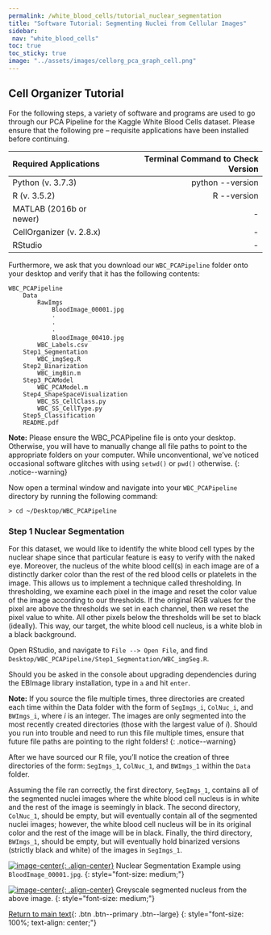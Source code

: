 ```yaml
---
permalink: /white_blood_cells/tutorial_nuclear_segmentation
title: "Software Tutorial: Segmenting Nuclei from Cellular Images"
sidebar:
 nav: "white_blood_cells"
toc: true
toc_sticky: true
image: "../assets/images/cellorg_pca_graph_cell.png"
---
```


## Cell Organizer Tutorial

For the following steps, a variety of software and programs are used to go through our PCA Pipeline for the Kaggle White Blood Cells dataset. Please ensure that the following pre – requisite applications have been installed before continuing.

|Required Applications | Terminal Command to Check Version |
|:---|---:|
| Python (v. 3.7.3)	|	python --version |
| R (v. 3.5.2)		|	R --version |
| MATLAB (2016b or newer) | - |
| CellOrganizer (v. 2.8.x) | - |
| RStudio | - |

Furthermore, we ask that you download our `WBC_PCAPipeline` folder onto your desktop and verify that it has the following contents:

~~~
WBC_PCAPipeline
	Data
		RawImgs
			BloodImage_00001.jpg
			·
			·
			·
			BloodImage_00410.jpg
		WBC_Labels.csv
	Step1_Segmentation
		WBC_imgSeg.R
	Step2_Binarization
		WBC_imgBin.m
	Step3_PCAModel
		WBC_PCAModel.m
	Step4_ShapeSpaceVisualization
		WBC_SS_CellClass.py
		WBC_SS_CellType.py
	Step5_Classification
	README.pdf
~~~

**Note:** Please ensure the WBC_PCAPipeline file is onto your desktop. Otherwise, you will have to manually change all file paths to point to the appropriate folders on your computer. While unconventional, we’ve noticed occasional software glitches with using `setwd()` or `pwd()` otherwise.
{: .notice--warning}

Now open a terminal window and navigate into your `WBC_PCAPipeline` directory by running the following command:

~~~
> cd ~/Desktop/WBC_PCAPipeline
~~~

### Step 1 Nuclear Segmentation

For this dataset, we would like to identify the white blood cell types by the nuclear shape since that particular feature is easy to verify with the naked eye. Moreover, the nucleus of the white blood cell(s) in each image are of a distinctly darker color than the rest of the red blood cells or platelets in the image. This allows us to implement a technique called thresholding. In thresholding, we examine each pixel in the image and reset the color value of the image according to our thresholds. If the original RGB values for the pixel are above the thresholds we set in each channel, then we reset the pixel value to white. All other pixels below the thresholds will be set to black (ideally). This way, our target, the white blood cell nucleus, is a white blob in a black background.

Open RStudio, and navigate to `File --> Open File`, and find `Desktop/WBC_PCAPipeline/Step1_Segmentation/WBC_imgSeg.R`.

Should you be asked in the console about upgrading dependencies during the EBImage library installation, type in `a` and hit `enter`.

**Note:** If you source the file multiple times, three directories are created each time within the Data folder with the form of `SegImgs_i`, `ColNuc_i`, and `BWImgs_i`, where *i* is an integer. The images are only segmented into the most recently created directories (those with the largest value of *i*). Should you run into trouble and need to run this file multiple times, ensure that future file paths are pointing to the right folders!
{: .notice--warning}

After we have sourced our R file, you’ll notice the creation of three directories of the form: `SegImgs_1`, `ColNuc_1`, and `BWImgs_1` within the `Data` folder.

Assuming the file ran correctly, the first directory, `SegImgs_1`, contains all of the segmented nuclei images where the white blood cell nucleus is in white and the rest of the image is seemingly in black. The second directory, `ColNuc_1`, should be empty, but will eventually contain all of the segmented nuclei images; however, the white blood cell nucleus will be in its original color and the rest of the image will be in black. Finally, the third directory, `BWImgs_1`, should be empty, but will eventually hold binarized versions (strictly black and white) of the images in `SegImgs_1`.

[![image-center](../assets/images/600px/cellorg_raw_image.png){: .align-center}](../assets/images/cellorg_raw_image.png)
Nuclear Segmentation Example using `BloodImage_00001.jpg`.
{: style="font-size: medium;"}


[![image-center](../assets/images/600px/cellorg_segmented.png){: .align-center}](../assets/images/cellorg_segmented.png)
Greyscale segmented nucleus from the above image.
{: style="font-size: medium;"}	 

[Return to main text](segmentation){: .btn .btn--primary .btn--large}
{: style="font-size: 100%; text-align: center;"}            
